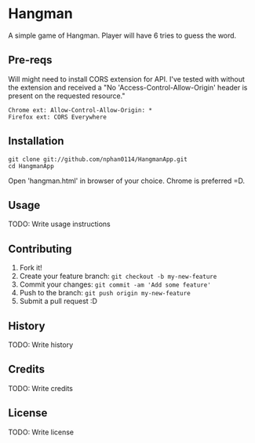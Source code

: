 
# Hangman
A simple game of Hangman. Player will have 6 tries to guess the word.

## Pre-reqs
Will might need to install CORS extension for API. I've tested with without the extension and received a "No 'Access-Control-Allow-Origin' header is present on the requested resource."
  
    Chrome ext: Allow-Control-Allow-Origin: *
    Firefox ext: CORS Everywhere

## Installation
    git clone git://github.com/nphan0114/HangmanApp.git
    cd HangmanApp
  Open 'hangman.html' in browser of your choice. Chrome is preferred =D.

## Usage
TODO: Write usage instructions
## Contributing
1. Fork it!
2. Create your feature branch: `git checkout -b my-new-feature`
3. Commit your changes: `git commit -am 'Add some feature'`
4. Push to the branch: `git push origin my-new-feature`
5. Submit a pull request :D
## History
TODO: Write history
## Credits
TODO: Write credits
## License
TODO: Write license
